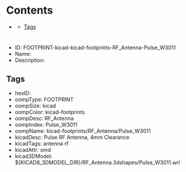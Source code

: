 



Contents
========

* [](#)
	* [Tags](#tags)

# 

- ID: FOOTPRINT-kicad-kicad-footprints-RF_Antenna-Pulse_W3011
- Name: 
- Description: 

## Tags

- hexID: 
- oompType: FOOTPRINT
- oompSize: kicad
- oompColor: kicad-footprints
- oompDesc: RF_Antenna
- oompIndex: Pulse_W3011
- oompName: kicad-footprints/RF_Antenna/Pulse_W3011
- kicadDesc: Pulse RF Antenna, 4mm Clearance
- kicadTags: antenna rf
- kicadAttr: smd
- kicad3DModel: ${KICAD6_3DMODEL_DIR}/RF_Antenna.3dshapes/Pulse_W3011.wrl
